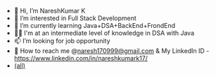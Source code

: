 - 👋 Hi, I’m NareshKumar K 
- 💞️ I’m interested in Full Stack Development
- 🌱 I’m currently learning Java+DSA+BackEnd+FrondEnd
- 👩‍💻 I'm at an intermediate level of knowledge in DSA with Java
- 📫 I’m looking for job opportunity
- 📩 How to reach me @naresh170999@gmail.com & My LinkedIn ID - https://www.linkedin.com/in/nareshkumark17/
- [(all)](https://bento.me/nareshk17)
<!---
Nareshk170999/Nareshk170999 is a ✨ special ✨ repository because its `README.md` (this file) appears on your GitHub profile.
You can click the Preview link to take a look at your changes.
--->
